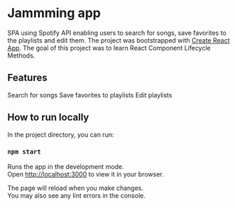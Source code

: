 # Jammming app #

SPA using Spotify API enabling users to search for songs, save favorites to the playlists and edit them. 
The project was bootstrapped with [Create React App](https://github.com/facebook/create-react-app).
The goal of this project was to learn React Component Lifecycle Methods.  

## Features
Search for songs
Save favorites to playlists
Edit playlists

## How to run locally

In the project directory, you can run:

### `npm start`

Runs the app in the development mode.\
Open [http://localhost:3000](http://localhost:3000) to view it in your browser.

The page will reload when you make changes.\
You may also see any lint errors in the console.

